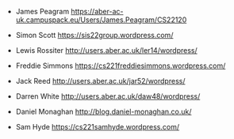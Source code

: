 - James Peagram
https://aber-ac-uk.campuspack.eu/Users/James.Peagram/CS22120

- Simon Scott
https://sis22group.wordpress.com/

- Lewis Rossiter
http://users.aber.ac.uk/ler14/wordpress/

- Freddie Simmons
https://cs221freddiesimmons.wordpress.com/

- Jack Reed
http://users.aber.ac.uk/jar52/wordpress/

- Darren White
http://users.aber.ac.uk/daw48/wordpress/

- Daniel Monaghan
http://blog.daniel-monaghan.co.uk/

- Sam Hyde
https://cs221samhyde.wordpress.com/
